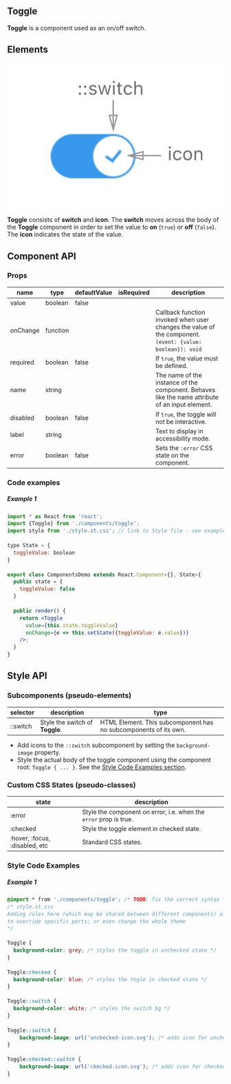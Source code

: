 ## Toggle

**Toggle** is a component used as an on/off switch.

## Elements

![elements](./assets/elements.png)

**Toggle** consists of **switch** and **icon**. The **switch** moves across the body of the **Toggle** component in order to set the value to **on** (`true`) or **off** (`false`). The **icon** indicates the state of the value.

## Component API

### Props

| name     | type   | defaultValue | isRequired | description                              |
| -------- | ------ | ------------ | :--------- | ---------------------------------------- |
| value    | boolean   | false     |            |                                          |
| onChange | function |      |   | Callback function invoked when user changes the value of the component. <br> `(event: {value: boolean}): void` |
| required | boolean  | false      |            | If `true`, the value must be defined. |
| name     | string |              |            | The name of the instance of the component. Behaves like the name attribute of an input element. |
| disabled | boolean   | false     |       | If `true`, the toggle will not be interactive. |
| label    | string |          |            | Text to display in accessibility mode.    |
| error    | boolean   | false   |       | Sets the `:error` CSS state on the component. |

### Code examples

##### Example 1

```jsx
import * as React from 'react';
import {Toggle} from './components/toggle';
import style from './style.st.css'; // link to Style file - see examples of style files below

type State = {
  toggleValue: boolean
}

export class ComponentsDemo extends React.Component<{}, State>{
  public state = {
    toggleValue: false
  }

  public render() {
    return <Toggle
      value={this.state.toggleValue}
      onChange={e => this.setState({toggleValue: e.value})}
    />;
  }
}
```

## Style API

### Subcomponents (pseudo-elements)

| selector | description          | type               |
| -------- | --------------- | ----------------------- |
| ::switch | Style the switch of **Toggle**. | HTML Element. This subcomponent has no subcomponents of its own. |

* Add icons to the `::switch` subcomponent by setting the `background-image` property.
* Style the actual body of the toggle component using the component root: `Toggle { ... }`. See the [Style Code Examples section](#style-examples).

### Custom CSS States (pseudo-classes)

| state             | description                              |
| ------------------------------ | --------------------------- |
| :error            | Style the component on error, i.e. when the `error` prop is true. |
| :checked          | Style the toggle element in checked state. |
| :hover, :focus, :disabled, etc | Standard CSS states.           |

### <a id="style-examples"></a>Style Code Examples

##### Example 1

```css
@import * from './components/toggle'; /* TODO: fix the correct syntax */
/* style.st.css
Adding rules here (which may be shared between different components) allows us
to override specific parts; or even change the whole theme
*/

Toggle {
  background-color: grey; /* styles the toggle in unchecked state */
}

Toggle:checked {
  background-color: blue; /* styles the togle in checked state */
}

Toggle::switch {
  background-color: white; /* styles the switch bg */
}

Toggle::switch {
    background-image: url('unckecked-icon.svg'); /* adds icon for unchecked state */
}

Toggle:checked::switch {
    background-image: url('ckecked-icon.svg'); /* adds icon for checked state */
}

```
